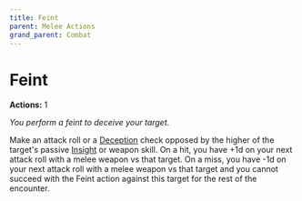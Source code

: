 ```yaml
---
title: Feint
parent: Melee Actions
grand_parent: Combat
---
```


# Feint
**Actions:** 1

*You perform a feint to deceive your target.*

Make an attack roll or a [Deception](https://stormchaserroleplaying.com/stormchaserRPG/Skills/Deception/) check opposed by the higher of the target's passive [Insight](https://stormchaserroleplaying.com/stormchaserRPG/Skills/Insight/) or weapon skill. On a hit, you have +1d on your next attack roll with a melee weapon vs that target. On a miss, you have -1d on your next attack roll with a melee weapon vs that target and you cannot succeed with the Feint action against this target for the rest of the encounter.
